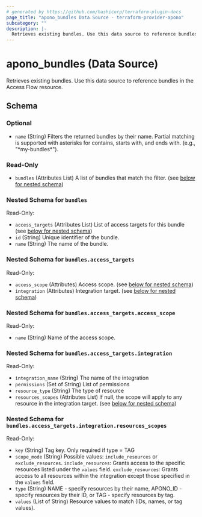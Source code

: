 ```yaml
---
# generated by https://github.com/hashicorp/terraform-plugin-docs
page_title: "apono_bundles Data Source - terraform-provider-apono"
subcategory: ""
description: |-
  Retrieves existing bundles. Use this data source to reference bundles in the Access Flow resource.
---
```


# apono_bundles (Data Source)

Retrieves existing bundles. Use this data source to reference bundles in the Access Flow resource.



<!-- schema generated by tfplugindocs -->
## Schema

### Optional

- `name` (String) Filters the returned bundles by their name. Partial matching is supported with asterisks for contains, starts with, and ends with.  (e.g., "\*my-bundles\*").

### Read-Only

- `bundles` (Attributes List) A list of bundles that match the filter. (see [below for nested schema](#nestedatt--bundles))

<a id="nestedatt--bundles"></a>
### Nested Schema for `bundles`

Read-Only:

- `access_targets` (Attributes List) List of access targets for this bundle (see [below for nested schema](#nestedatt--bundles--access_targets))
- `id` (String) Unique identifier of the bundle.
- `name` (String) The name of the bundle.

<a id="nestedatt--bundles--access_targets"></a>
### Nested Schema for `bundles.access_targets`

Read-Only:

- `access_scope` (Attributes) Access scope. (see [below for nested schema](#nestedatt--bundles--access_targets--access_scope))
- `integration` (Attributes) Integration target. (see [below for nested schema](#nestedatt--bundles--access_targets--integration))

<a id="nestedatt--bundles--access_targets--access_scope"></a>
### Nested Schema for `bundles.access_targets.access_scope`

Read-Only:

- `name` (String) Name of the access scope.


<a id="nestedatt--bundles--access_targets--integration"></a>
### Nested Schema for `bundles.access_targets.integration`

Read-Only:

- `integration_name` (String) The name of the integration
- `permissions` (Set of String) List of permissions
- `resource_type` (String) The type of resource
- `resources_scopes` (Attributes List) If null, the scope will apply to any resource in the integration target. (see [below for nested schema](#nestedatt--bundles--access_targets--integration--resources_scopes))

<a id="nestedatt--bundles--access_targets--integration--resources_scopes"></a>
### Nested Schema for `bundles.access_targets.integration.resources_scopes`

Read-Only:

- `key` (String) Tag key. Only required if type = TAG
- `scope_mode` (String) Possible values: `include_resources` or `exclude_resources`. `include_resources`: Grants access to the specific resources listed under the `values` field. `exclude_resources`: Grants access to all resources within the integration except those specified in the `values` field.
- `type` (String) NAME - specify resources by their name, APONO_ID - specify resources by their ID, or TAG - specify resources by tag.
- `values` (List of String) Resource values to match (IDs, names, or tag values).
